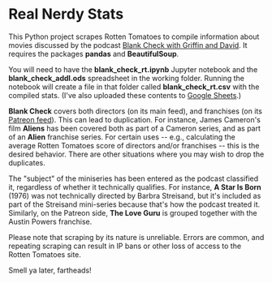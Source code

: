 # Real Nerdy Stats

This Python project scrapes Rotten Tomatoes to compile information about movies discussed by the podcast [Blank Check with Griffin and David](https://blankcheckpod.com). It requires the packages **pandas** and **BeautifulSoup**.

You will need to have the **blank_check_rt.ipynb** Jupyter notebook and the **blank_check_addl.ods** spreadsheet in the working folder. Running the notebook will create a file in that folder called **blank_check_rt.csv** with the compiled stats. (I've also uploaded these contents to [Google Sheets](https://docs.google.com/spreadsheets/d/1Y2KnLLl1tnineLOUMjU4lOK7PS76i6O35zkGX-aewfQ/edit?usp=sharing).)

**Blank Check** covers both directors (on its main feed), and franchises (on its [Patreon feed](https://www.patreon.com/blankcheck/posts)). This can lead to duplication. For instance, James Cameron's film **Aliens** has been covered both as part of a Cameron series, and as part of an **Alien** franchise series. For certain uses -- e.g., calculating the average Rotten Tomatoes score of directors and/or franchises -- this is the desired behavior. There are other situations where you may wish to drop the duplicates. 

The "subject" of the miniseries has been entered as the podcast classified it, regardless of whether it technically qualifies. For instance, **A Star Is Born** (1976) was not technically directed by Barbra Streisand, but it's included as part of the Streisand mini-series because that's how the podcast treated it. Similarly, on the Patreon side, **The Love Guru** is grouped together with the Austin Powers franchise.

Please note that scraping by its nature is unreliable. Errors are common, and repeating scraping can result in IP bans or other loss of access to the Rotten Tomatoes site.

Smell ya later, fartheads!
